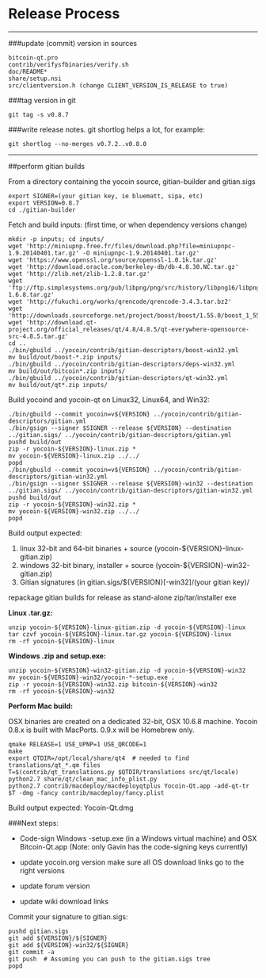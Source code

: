 Release Process
====================

* * *

###update (commit) version in sources


	bitcoin-qt.pro
	contrib/verifysfbinaries/verify.sh
	doc/README*
	share/setup.nsi
	src/clientversion.h (change CLIENT_VERSION_IS_RELEASE to true)

###tag version in git

	git tag -s v0.8.7

###write release notes. git shortlog helps a lot, for example:

	git shortlog --no-merges v0.7.2..v0.8.0

* * *

##perform gitian builds

 From a directory containing the yocoin source, gitian-builder and gitian.sigs
  
	export SIGNER=(your gitian key, ie bluematt, sipa, etc)
	export VERSION=0.8.7
	cd ./gitian-builder

 Fetch and build inputs: (first time, or when dependency versions change)

	mkdir -p inputs; cd inputs/
	wget 'http://miniupnp.free.fr/files/download.php?file=miniupnpc-1.9.20140401.tar.gz' -O miniupnpc-1.9.20140401.tar.gz'
	wget 'https://www.openssl.org/source/openssl-1.0.1k.tar.gz'
	wget 'http://download.oracle.com/berkeley-db/db-4.8.30.NC.tar.gz'
	wget 'http://zlib.net/zlib-1.2.8.tar.gz'
	wget 'ftp://ftp.simplesystems.org/pub/libpng/png/src/history/libpng16/libpng-1.6.8.tar.gz'
	wget 'http://fukuchi.org/works/qrencode/qrencode-3.4.3.tar.bz2'
	wget 'http://downloads.sourceforge.net/project/boost/boost/1.55.0/boost_1_55_0.tar.bz2'
	wget 'http://download.qt-project.org/official_releases/qt/4.8/4.8.5/qt-everywhere-opensource-src-4.8.5.tar.gz'
	cd ..
	./bin/gbuild ../yocoin/contrib/gitian-descriptors/boost-win32.yml
	mv build/out/boost-*.zip inputs/
	./bin/gbuild ../yocoin/contrib/gitian-descriptors/deps-win32.yml
	mv build/out/bitcoin*.zip inputs/
	./bin/gbuild ../yocoin/contrib/gitian-descriptors/qt-win32.yml
	mv build/out/qt*.zip inputs/

 Build yocoind and yocoin-qt on Linux32, Linux64, and Win32:
  
	./bin/gbuild --commit yocoin=v${VERSION} ../yocoin/contrib/gitian-descriptors/gitian.yml
	./bin/gsign --signer $SIGNER --release ${VERSION} --destination ../gitian.sigs/ ../yocoin/contrib/gitian-descriptors/gitian.yml
	pushd build/out
	zip -r yocoin-${VERSION}-linux.zip *
	mv yocoin-${VERSION}-linux.zip ../../
	popd
	./bin/gbuild --commit yocoin=v${VERSION} ../yocoin/contrib/gitian-descriptors/gitian-win32.yml
	./bin/gsign --signer $SIGNER --release ${VERSION}-win32 --destination ../gitian.sigs/ ../yocoin/contrib/gitian-descriptors/gitian-win32.yml
	pushd build/out
	zip -r yocoin-${VERSION}-win32.zip *
	mv yocoin-${VERSION}-win32.zip ../../
	popd

  Build output expected:

  1. linux 32-bit and 64-bit binaries + source (yocoin-${VERSION}-linux-gitian.zip)
  2. windows 32-bit binary, installer + source (yocoin-${VERSION}-win32-gitian.zip)
  3. Gitian signatures (in gitian.sigs/${VERSION}[-win32]/(your gitian key)/

repackage gitian builds for release as stand-alone zip/tar/installer exe

**Linux .tar.gz:**

	unzip yocoin-${VERSION}-linux-gitian.zip -d yocoin-${VERSION}-linux
	tar czvf yocoin-${VERSION}-linux.tar.gz yocoin-${VERSION}-linux
	rm -rf yocoin-${VERSION}-linux

**Windows .zip and setup.exe:**

	unzip yocoin-${VERSION}-win32-gitian.zip -d yocoin-${VERSION}-win32
	mv yocoin-${VERSION}-win32/yocoin-*-setup.exe .
	zip -r yocoin-${VERSION}-win32.zip bitcoin-${VERSION}-win32
	rm -rf yocoin-${VERSION}-win32

**Perform Mac build:**

  OSX binaries are created on a dedicated 32-bit, OSX 10.6.8 machine.
  Yocoin 0.8.x is built with MacPorts.  0.9.x will be Homebrew only.

	qmake RELEASE=1 USE_UPNP=1 USE_QRCODE=1
	make
	export QTDIR=/opt/local/share/qt4  # needed to find translations/qt_*.qm files
	T=$(contrib/qt_translations.py $QTDIR/translations src/qt/locale)
	python2.7 share/qt/clean_mac_info_plist.py
	python2.7 contrib/macdeploy/macdeployqtplus Yocoin-Qt.app -add-qt-tr $T -dmg -fancy contrib/macdeploy/fancy.plist

 Build output expected: Yocoin-Qt.dmg

###Next steps:

* Code-sign Windows -setup.exe (in a Windows virtual machine) and
  OSX Bitcoin-Qt.app (Note: only Gavin has the code-signing keys currently)

* update yocoin.org version
  make sure all OS download links go to the right versions

* update forum version

* update wiki download links

Commit your signature to gitian.sigs:

	pushd gitian.sigs
	git add ${VERSION}/${SIGNER}
	git add ${VERSION}-win32/${SIGNER}
	git commit -a
	git push  # Assuming you can push to the gitian.sigs tree
	popd

